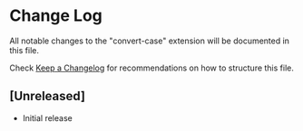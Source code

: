 # Change Log

All notable changes to the "convert-case" extension will be documented in this file.

Check [Keep a Changelog](http://keepachangelog.com/) for recommendations on how to structure this file.

## [Unreleased]

- Initial release